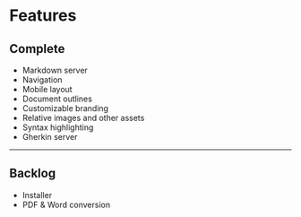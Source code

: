 ﻿Features
========

Complete
--------

+ Markdown server
+ Navigation
+ Mobile layout
+ Document outlines
+ Customizable branding
+ Relative images and other assets
+ Syntax highlighting
+ Gherkin server

--------------------------------------------------

Backlog
-------

+ Installer
+ PDF & Word conversion